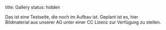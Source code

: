 title: Gallery status: hidden

Das ist eine Testseite, die noch im Aufbau ist. Geplant ist es, hier Bildmaterial aus unserer AG unter einer CC Lizenz zur Verfügung zu stellen.
